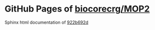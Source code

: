 GitHub Pages of [biocorecrg/MOP2](https://github.com/biocorecrg/MOP2.git)
===
Sphinx html documentation of [922b692d](https://github.com/biocorecrg/MOP2/tree/922b692d2682692ac7ed09ca5019d9763f80792f)
